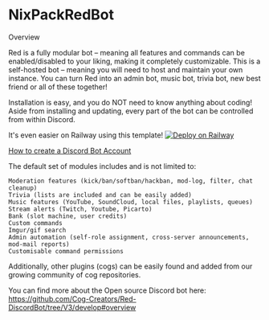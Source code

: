 # NixPackRedBot

Overview

Red is a fully modular bot – meaning all features and commands can be enabled/disabled to your liking, making it completely customizable. This is a self-hosted bot – meaning you will need to host and maintain your own instance. You can turn Red into an admin bot, music bot, trivia bot, new best friend or all of these together!

Installation is easy, and you do NOT need to know anything about coding! Aside from installing and updating, every part of the bot can be controlled from within Discord.

It's even easier on Railway using this template!
[![Deploy on Railway](https://railway.app/button.svg)](https://railway.app/template/Ux74pW?referralCode=IrZ8Jr)

[How to create a Discord Bot Account](https://docs.discord.red/en/stable/bot_application_guide.html)

The default set of modules includes and is not limited to:

    Moderation features (kick/ban/softban/hackban, mod-log, filter, chat cleanup)
    Trivia (lists are included and can be easily added)
    Music features (YouTube, SoundCloud, local files, playlists, queues)
    Stream alerts (Twitch, Youtube, Picarto)
    Bank (slot machine, user credits)
    Custom commands
    Imgur/gif search
    Admin automation (self-role assignment, cross-server announcements, mod-mail reports)
    Customisable command permissions

Additionally, other plugins (cogs) can be easily found and added from our growing community of cog repositories.

You can find more about the Open source Discord bot here:
https://github.com/Cog-Creators/Red-DiscordBot/tree/V3/develop#overview

